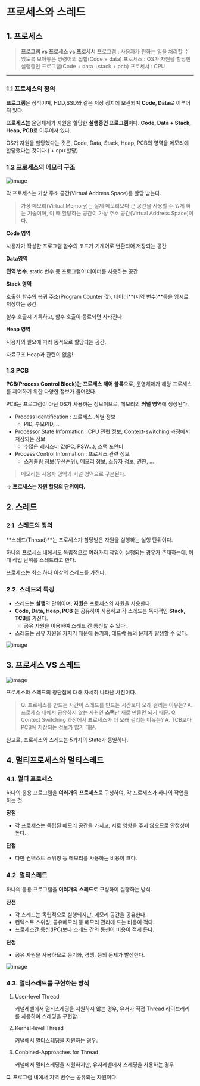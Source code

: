 # 프로세스와 스레드

## 1. 프로세스

> **프로그램 vs 프로세스 vs 프로세서**
프로그램 : 사용자가 원하는 일을 처리할 수 있도록 모아놓은 명령어의 집합(Code + data)
프로세스 : OS가 자원을 할당한 실행중인 프로그램(Code + data +stack + pcb)
프로세서 : CPU
> 

 ****

### 1.1 프로세스의 정의

**프로그램**은 정적이며, HDD,SSD와 같은 저장 장치에 보관되며 **Code, Data**로 이루어져 있다.

**프로세스는** 운영체제가 자원을 할당한 **실행중인 프로그램**이다. **Code, Data + Stack, Heap, PCB**로 이루어져 있다.

OS가 자원을 할당했다는 것은, Code, Data, Stack, Heap, PCB의 영역을 메모리에 할당했다는 것이다.( + cpu 할당)

### 1.2 프로세스의 메모리 구조

![image](https://github.com/java-two-people-get-in/Dododok-CS-study/assets/77064618/dc39fa60-dc3f-4ca3-9f8e-4fe62d3e597c)


각 프로세스는 가상 주소 공간(Virtual Address Space)를 할당 받는다.

> 가상 메모리(Virtual Memory)는 실제 메모리보다 큰 공간을 사용할 수 있게 하는 기술이며, 이 때 할당하는 공간이 가상 주소 공간(Virtual Address Space)이다.
> 

**Code 영역**

사용자가 작성한 프로그램 함수의 코드가 기계어로 변환되어 저장되는 공간

**Data영역**

**전역 변수**, static 변수 등 프로그램이 데이터를 사용하는 공간

**Stack 영역**

호출한 함수의 복귀 주소(Program Counter 값), 데이터**(지역 변수)**등을 임시로 저장하는 공간

함수 호출시 기록하고, 함수 호출이 종료되면 사라진다.

**Heap 영역**

사용자의 필요에 따라 동적으로 할당되는 공간. 

자료구조 Heap과 관련이 없음!

### 1.3 PCB

**PCB(Process Control Block)는 프로세스 제어 블록**으로, 운영체제가 해당 프로세스를 제어하기 위한 다양한 정보가 들어있다.

PCB는 프로그램이 아닌 OS가 사용하는 정보이므로, 메모리의 **커널 영역**에 생성된다.

- Process Identification : 프로세스 .식별 정보
    - PID, 부모PID, ..
- Processor State Information : CPU 관련 정보, Context-switching 과정에서 저장되는 정보
    - 수많은 레지스터 값(PC, PSW…), 스택 포인터
- Process Control Information : 프로세스 관련 정보
    - 스케줄링 정보(우선순위), 메모리 정보, 소유자 정보, 권한, …

> 메모리는 사용자 영역과 커널 영역으로 구분된다.
> 

→ **프로세스는 자원 할당의 단위이다.**

## 2. 스레드

### 2.1. 스레드의 정의

**스레드(Thread)**는 프로세스가 할당받은 자원을 실행하는 실행 단위이다.

하나의 프로세스 내에서도 독립적으로 여러가지 작업이 실행되는 경우가 존재하는데, 이때 작업 단위를 스레드라고 한다.

프로세스는 최소 하나 이상의 스레드를 가진다.

                                                                                                                                

### 2.2. 스레드의 특징

- 스레드는 **실행**의 단위이며, **자원**은 프로세스의 자원을 사용한다.
- **Code, Data, Heap, PCB** 는 공유하여 사용하고 각 스레드는 독자적인 **Stack, TCB**를 가진다.
    - 공유 자원을 이용하여 스레드 간 통신할 수 있다.
- 스레드는 공유 자원을 가지기 때문에 동기화, 데드락 등의 문제가 발생할 수 있다.

![image](https://github.com/java-two-people-get-in/Dododok-CS-study/assets/77064618/f8077c01-da2f-436d-ba82-46a48f1b5336)

## 3. 프로세스 VS 스레드
![image](https://github.com/java-two-people-get-in/Dododok-CS-study/assets/77064618/c6ba6810-a05d-408d-a3ed-887f72d9febb)


프로세스와 스레드의 장단점에 대해 자세히 나타난 사진이다.

> Q. 프로세스를 만드는 시간이 스레드를 만드는 시간보다 오래 걸리는 이유는?
A. 프로세스 내에서 공유하지 않는 자원인 **스택**만 새로 만들면 되기 때문.
Q. Context Switching 과정에서 프로세스가 더 오래 걸리는 이유는?
A. TCB보다 PCB에 저장되는 정보가 많기 때문.
> 

참고로, 프로세스와 스레드는 5가지의 State가 동일하다.

## 4. 멀티프로세스와 멀티스레드

### 4.1. 멀티 프로세스

하나의 응용 프로그램을 **여러개의 프로세스**로 구성하여, 각 프로세스가 하나의 작업을 하는 것.

**장점**

- 각 프로세스는 독립된 메모리 공간을 가지고, 서로 영향을 주지 않으므로 안정성이 높다.

**단점**

- 다만 컨텍스트 스위칭 등 메모리를 사용하는 비용이 크다.

### 4.2. 멀티스레드

하나의 응용 프로그램을 **여러개의 스레드**로 구성하여 실행하는 방식.

**장점**

- 각 스레드는 독립적으로 실행되지만, 메모리 공간을 공유한다.
- 컨텍스트 스위칭, 공유메모리 등 메모리 관리에 드는 비용이 적다.
- 프로세스간 통신(IPC)보다 스레드 간의 통신이 비용이 적게 든다.

**단점**

- 공유 자원을 사용하므로 동기화, 경쟁, 등의 문제가 발생한다.

![image](https://github.com/java-two-people-get-in/Dododok-CS-study/assets/77064618/d05bf85b-e56b-46e1-a0ec-6e6a30611900)

### 4.3. 멀티스레드를 구현하는 방식

1. User-level Thread
    
    커널레벨에서 멀티스레딩을 지원하지 않는 경우, 유저가 직접 Thread 라이브러리를 사용하여 스레딩을 구현함.
    
2. Kernel-level Thread
    
    커널에서 멀티스레딩을 지원하는 경우.
    
3. Conbined-Approaches for Thread
    
    커널에서 멀티스레딩을 지원하지만, 유저레벨에서 스레딩을 사용하는 경우


Q. 프로그램 내에서 지역 변수는 공유되는 자원이다.
